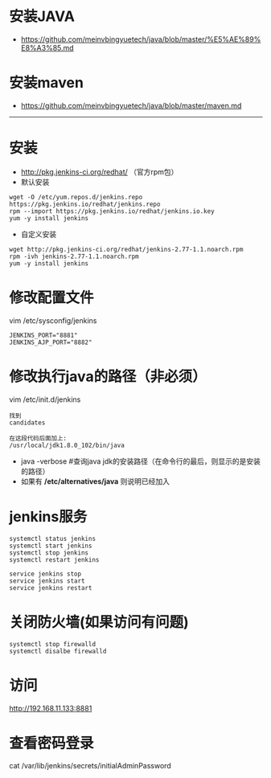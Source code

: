 # 安装JAVA
- https://github.com/meinvbingyuetech/java/blob/master/%E5%AE%89%E8%A3%85.md
# 安装maven
- https://github.com/meinvbingyuetech/java/blob/master/maven.md
-----------------
# 安装
- http://pkg.jenkins-ci.org/redhat/ （官方rpm包）
- 默认安装
```
wget -O /etc/yum.repos.d/jenkins.repo https://pkg.jenkins.io/redhat/jenkins.repo
rpm --import https://pkg.jenkins.io/redhat/jenkins.io.key
yum -y install jenkins
```
- 自定义安装
```
wget http://pkg.jenkins-ci.org/redhat/jenkins-2.77-1.1.noarch.rpm
rpm -ivh jenkins-2.77-1.1.noarch.rpm
yum -y install jenkins
```

# 修改配置文件
vim /etc/sysconfig/jenkins
```
JENKINS_PORT="8881"
JENKINS_AJP_PORT="8882"
```

# 修改执行java的路径（非必须）
vim /etc/init.d/jenkins
```
找到
candidates

在这段代码后面加上:
/usr/local/jdk1.8.0_102/bin/java
```
- java -verbose #查询java jdk的安装路径（在命令行的最后，则显示的是安装的路径）
- 如果有 **/etc/alternatives/java** 则说明已经加入

# jenkins服务
```
systemctl status jenkins
systemctl start jenkins
systemctl stop jenkins
systemctl restart jenkins

service jenkins stop
service jenkins start
service jenkins restart
```

# 关闭防火墙(如果访问有问题)
```
systemctl stop firewalld
systemctl disalbe firewalld
```

# 访问
http://192.168.11.133:8881

# 查看密码登录
cat /var/lib/jenkins/secrets/initialAdminPassword

